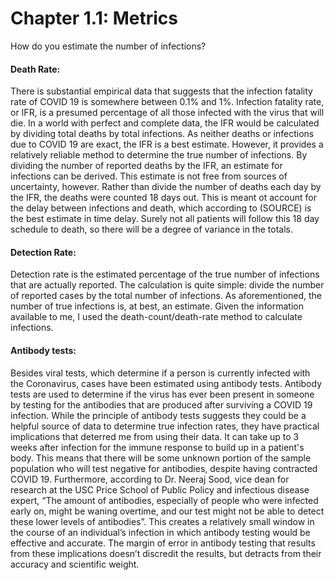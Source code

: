 Chapter 1.1: Metrics
=======================

How do you estimate the number of infections?

#### Death Rate: 
There is substantial empirical data that suggests that the infection fatality rate of COVID 19 is somewhere between 0.1% and 1%. Infection fatality rate, or IFR, is a presumed percentage of all those infected with the virus that will die. In a world with perfect and complete data, the IFR would be calculated by dividing total deaths by total infections. As neither deaths or infections due to COVID 19 are exact, the IFR is a best estimate. However, it provides a relatively reliable method to determine the true number of infections. By dividing the number of reported deaths by the IFR, an estimate for infections can be derived. 
This estimate is not free from sources of uncertainty, however. Rather than divide the number of deaths each day by the IFR, the deaths were counted 18 days out. This is meant ot account for the delay between infections and death, which according to (SOURCE) is the best estimate in time delay. Surely not all patients will follow this 18 day schedule to death, so there will be a degree of variance in the totals. 
#### Detection Rate:
Detection rate is the estimated percentage of the true number of infections that are actually reported. The calculation is quite simple: divide the number of reported cases by the total number of infections. As aforementioned, the number of true infections is, at best, an estimate. Given the information available to me, I used the death-count/death-rate method to calculate infections. 
#### Antibody tests:
Besides viral tests, which determine if a person is currently infected with the Coronavirus, cases have been estimated using antibody tests. Antibody tests are used to determine if the virus has ever been present in someone by testing for the antibodies that are produced after surviving a COVID 19 infection. While the principle of antibody tests suggests they could be a helpful source of data to determine true infection rates, they have practical implications that deterred me from using their data. It can take up to 3 weeks after infection for the immune response to build up in a patient's body. This means that there will be some unknown portion of the sample population who will test negative for antibodies, despite having contracted COVID 19. Furthermore, according to Dr. Neeraj Sood, vice dean for research at the USC Price School of Public Policy and infectious disease expert, “The amount of antibodies, especially of people who were infected early on, might be waning overtime, and our test might not be able to detect these lower levels of antibodies”. This creates a relatively small window in the course of an individual’s infection in which antibody testing would be effective and accurate. The margin of error in antibody testing that results from these implications doesn’t discredit the results, but detracts from their accuracy and scientific weight. 
